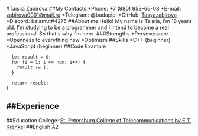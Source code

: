 #Taisiia Zabirova
##My Contacts
*Phone: +7 (980) 953-66-08
*E-mail: zabirova0001@mail.ru
*Telegram: @budapipi
*GitHub: [Tasyazabirova](https://github.com/tasyazabirova)
*Discord: balamut#4275
##About me
Hello! My name is Taisiia, i'm 18 years old. I'm studying to be a programmer and I intend to become a real professional! So that's why i'm here.
###Strengths
*Perseverance
*Openness to everything new
*Optimism
##Skills
*C++ (beginner)
*JavaScript (beginner)
##Code Example
```let summation = function (num) {
  let result = 0;
  for (i = 1; i <= num; i++) {
    result += i;
  }
  
  return result;
}
```
##Experience
-
##Education
Сollege: [St. Petersburg College of Telecommunications by E.T. Krenkel](http://sutkt.ru)
##English
A2


